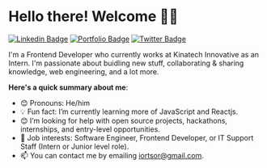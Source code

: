 # Hello there! Welcome 👋🏾

[![Linkedin Badge](https://img.shields.io/badge/-brightiortsor-blue?style=for-the-badge&logo=Linkedin&logoColor=white&link=https://www.linkedin.com/in/brightiortsor)](https://www.linkedin.com/in/brightiortsor) [![Portfolio Badge](https://img.shields.io/badge/-@TheFineUncle-1ca0f1?style=for-the-badge&logo=twitter&logoColor=white&link=https://brightiortsor.netlify.app)](https://brightiortsor.netlify.app) [![Twitter Badge](https://img.shields.io/badge/-@TheFineUncle-1ca0f1?style=for-the-badge&logo=twitter&logoColor=white&link=https://twitter.com/TheFineUncle)](https://twitter.com/TheFineUncle) 

I'm a Frontend Developer who currently works at Kinatech Innovative as an Intern. I'm passionate about buidling new stuff, collaborating & sharing knowledge, web engineering, and a lot more.

**Here's a quick summary about me**:

- 😊 Pronouns: He/him
- 💡  Fun fact: I’m currently learning more of JavaScript and Reactjs.
- 😊 I’m looking for help with open source projects, hackathons, internships, and entry-level opportunities.
- 💼 Job interests: Software Engineer, Frontend Developer, or IT Support Staff (Intern or Junior level role).
- 📫 You can contact me by emailing iortsor@gmail.com.
